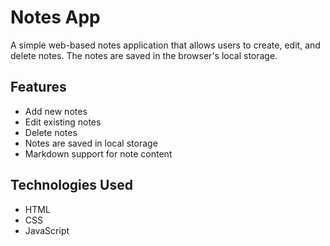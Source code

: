 # Notes App

A simple web-based notes application that allows users to create, edit, and delete notes. The notes are saved in the browser's local storage.

## Features

- Add new notes
- Edit existing notes
- Delete notes
- Notes are saved in local storage
- Markdown support for note content

## Technologies Used

- HTML
- CSS
- JavaScript
